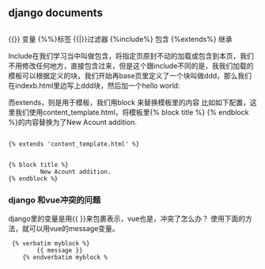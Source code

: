 

## django documents


##
{{}} 变量
{%%}标签
{{|}}过滤器
{%include%}  包含
{%extends%}  继承


Include在我们学习当中叫做包含，将指定页原封不动的加载或包含到本页，我们不用修改任何地方，直接包含过来，但是这个跟include不同的是，我我们加载的模板可以根据定义的块，我们开始再base页里定义了一个块叫做ddd，那么我们在indexb.html里边写上ddd块，然后加一个hello world:

而extends，则是用于模板，我们用block 来替换模板里的内容
比如如下配置，这里我们使用content_template.html，将模板里{% block title %} {% endblock %}的内容替换为了New Acount addition.

```

{% extends 'content_template.html' %}


{% block title %}
         New Acount addition.
{% endblock %}
```




### django 和vue冲突的问题

django里的变量是用{{ }}来包裹表示，vue也是，冲突了怎么办？ 使用下面的方法，就可以用vue的message变量。
```
 {% verbatim myblock %}
        {{ message }}
    {% endverbatim myblock %

  ```